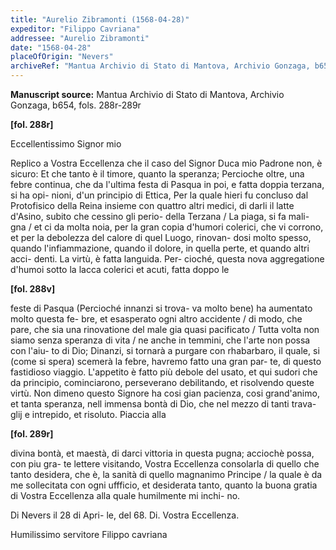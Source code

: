 ```yaml
---
title: "Aurelio Zibramonti (1568-04-28)"
expeditor: "Filippo Cavriana"
addressee: "Aurelio Zibramonti"
date: "1568-04-28"
placeOfOrigin: "Nevers"
archiveRef: "Mantua Archivio di Stato di Mantova, Archivio Gonzaga, b654, fols. 288r-289r"
---
```


**Manuscript source:** Mantua Archivio di Stato di Mantova, Archivio Gonzaga, b654, fols. 288r-289r

**[fol. 288r]**

Eccellentissimo Signor  mio


Replico a Vostra Eccellenza  che il caso del Signor  Duca mio 
Padrone non, è sicuro: Et che tanto è il timore, 
quanto la speranza; Percioche oltre, una febre 
continua, che da l'ultima festa di Pasqua 
in poi, e fatta doppia terzana, si ha opi-
nioni, d'un principio di Ettica, Per la quale 
hieri fu concluso dal Protofisico della Reina
insieme con quattro altri medici, di darli 
il latte d'Asino, subito che cessino gli perio-
 della Terzana / La piaga, si fa mali-
gna / et ci da molta noia, per la gran copia 
d'humori colerici, che vi corrono, et per la 
debolezza del calore di quel  Luogo, rinovan-
dosi molto spesso, quando l'infiammazione, quando 
il dolore, in quella perte, et quando  altri acci-
denti. La virtù, è fatta languida. Per-
cioché, questa nova aggregatione d'humoi sotto 
la lacca colerici et acuti, fatta doppo le


**[fol. 288v]**

feste di Pasqua (Percioché innanzi si trova-
va molto bene) ha aumentato molto questa  fe-
bre, et esasperato ogni altro accidente / 
di modo, che pare, che sia una rinovatione 
del male gia quasi pacificato / Tutta volta 
non siamo senza speranza di vita / ne anche 
in temmini, che l'arte non possa con l'aiu-
to di Dio; Dinanzi, si tornarà a purgare 
con rhabarbaro, il quale, si (come si spera) 
scemerà la febre, havremo fatto una gran par-
te, di questo  fastidioso viaggio. L'appetito 
è fatto più debole del usato, et qui sudori 
che da principio, cominciarono, perseverano 
debilitando, et risolvendo queste  virtù. Non 
dimeno questo Signore  ha cosi gian pacienza, cosi 
grand'animo, et tanta speranza, nell immensa 
bontà di Dio, che nel mezzo di tanti trava-
glij e intrepido, et risoluto. Piaccia alla


**[fol. 289r]**


divina bontà, et maestà, di darci vittoria 
in questa  pugna; acciochè possa, con  piu gra-
te lettere  visitando, Vostra Eccellenza  consolarla di quello 
che tanto desidera, che è, la sanità 
di quello  magnanimo Principe / la quale 
è da me sollecitata con ogni uffficio, et 
desiderata tanto, quanto la buona gratia 
di Vostra Eccellenza  alla quale humilmente  mi inchi-
no.

Di Nevers il 28 di Apri-
le, del 68.
Di. Vostra Eccellenza.
         
Humilissimo servitore 
Filippo cavriana




